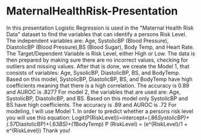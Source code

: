 # MaternalHealthRisk-Presentation
In this presentation Logistic Regression is used in the "Maternal Health Risk Data" dataset to find the variables that can identify a persons Risk Level. 
The independent variables are: Age, SystolicBP (Blood Pressure), DiastolicBP (Blood Pressure),BS (Blood Sugar), Body Temp, and Heart Rate. 
The Target/Dependent Variable is Risk Level, either High or Low. 
The data is then prepared by making sure there are no incorrect values, checking for outliers and missing values. 
After that is done, we create the Model 1, that consists of variables: Age, SysolicBP, DiastolicBP, BS, and BodyTemp.
Based on this model, SystolicBP, DiastolicBP, BS, and BodyTemp have high coefficients meaning that there is a high correlation. 
The accuracy is 0.89 and AUROC is .8277
For model 2, the variables that are used are: Age, SystolicBP, DiastolicBP, and BS.
Based on this model only SystolicBP and BS have high coefficients. 
The accuracy is .89 and AUROC is .72
For modeling, I will use Model 1. 
In order to predict whether a persons risk level you will use this equation: 
Logit(P(RiskLevel))=intercept+(.86*SystolicBP)+(.57*DiastolicBP)+(.63*BS)+(1*BodyTemp)
P (RiskLevel) = (e^(RiskLevel)/1 + e^(RiskLevel))
 Thank you!
